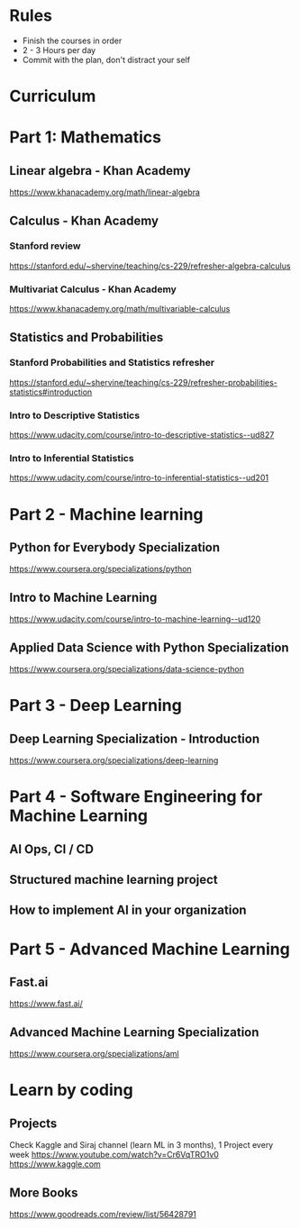 # Rules
- Finish the courses in order
- 2 - 3 Hours per day
- Commit with the plan, don't distract your self

# Curriculum


# Part 1: Mathematics

## Linear algebra - Khan Academy
https://www.khanacademy.org/math/linear-algebra

## Calculus - Khan Academy
### Stanford review
https://stanford.edu/~shervine/teaching/cs-229/refresher-algebra-calculus
### Multivariat Calculus - Khan Academy
https://www.khanacademy.org/math/multivariable-calculus

## Statistics and Probabilities
### Stanford Probabilities and Statistics refresher
https://stanford.edu/~shervine/teaching/cs-229/refresher-probabilities-statistics#introduction

### Intro to Descriptive Statistics
https://www.udacity.com/course/intro-to-descriptive-statistics--ud827

### Intro to Inferential Statistics
https://www.udacity.com/course/intro-to-inferential-statistics--ud201


# Part 2 - Machine learning
## Python for Everybody Specialization
https://www.coursera.org/specializations/python

## Intro to Machine Learning
https://www.udacity.com/course/intro-to-machine-learning--ud120

## Applied Data Science with Python Specialization
https://www.coursera.org/specializations/data-science-python


# Part 3 - Deep Learning
## Deep Learning Specialization - Introduction
https://www.coursera.org/specializations/deep-learning


# Part 4 - Software Engineering for Machine Learning
## AI Ops, CI / CD 
## Structured machine learning project
## How to implement AI in your organization


# Part 5 - Advanced Machine Learning
## Fast.ai
https://www.fast.ai/
## Advanced Machine Learning Specialization
https://www.coursera.org/specializations/aml


# Learn by coding
## Projects
Check Kaggle and Siraj channel (learn ML in 3 months), 1 Project every week
https://www.youtube.com/watch?v=Cr6VqTRO1v0
https://www.kaggle.com

## More Books
https://www.goodreads.com/review/list/56428791
